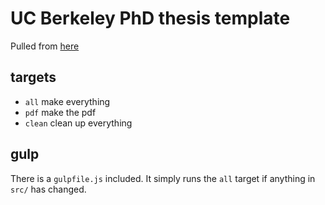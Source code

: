 # UC Berkeley PhD thesis template

Pulled from [here](https://math.berkeley.edu/~vojta/tex/ucbthesis-phd.html)

## targets

- `all` make everything
- `pdf` make the pdf
- `clean` clean up everything

## gulp

There is a `gulpfile.js` included.
It simply runs the `all` target if anything in `src/` has changed.
